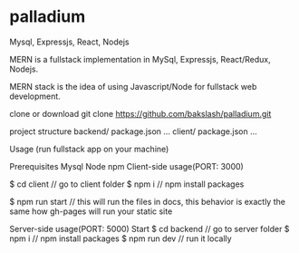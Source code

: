 # palladium
Mysql, Expressjs, React, Nodejs

  

MERN is a fullstack implementation in MySql, Expressjs, React/Redux, Nodejs.

MERN stack is the idea of using Javascript/Node for fullstack web development.



clone or download
git clone https://github.com/bakslash/palladium.git

project structure
backend/
   package.json
   ...
client/
   package.json
...

Usage (run fullstack app on your machine)

Prerequisites
Mysql
Node 
npm
Client-side usage(PORT: 3000)

$ cd client   // go to client folder
$ npm i       // npm install packages

$ npm run start // this will run the files in docs, this behavior is exactly the same how gh-pages will run your static site

Server-side usage(PORT: 5000)
Start
$ cd backend  // go to server folder
$ npm i       // npm install packages
$ npm run dev // run it locally
